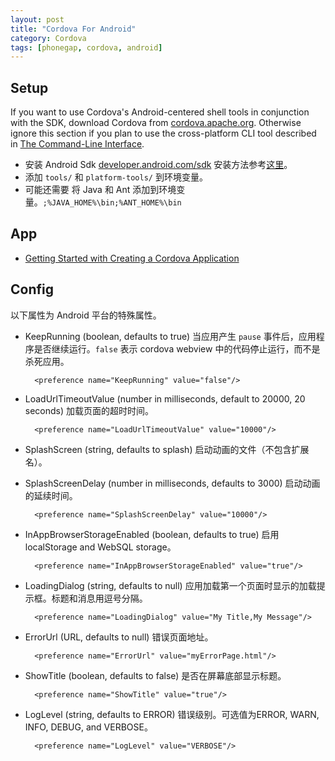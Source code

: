```yaml
---
layout: post
title: "Cordova For Android"
category: Cordova
tags: [phonegap, cordova, android]
--- 
```


## Setup

If you want to use Cordova's Android-centered shell tools in conjunction with the SDK, download Cordova from [cordova.apache.org](http://cordova.apache.org/). Otherwise ignore this section if you plan to use the cross-platform CLI tool described in [The Command-Line Interface](http://docs.phonegap.com/en/edge/guide_cli_index.md.html#The%20Command-Line%20Interface).

- 安装 Android Sdk [developer.android.com/sdk](http://developer.android.com/sdk/) 安装方法参考[这里](http://developer.android.com/sdk/installing/bundle.html)。
- 添加 `tools/` 和 `platform-tools/` 到环境变量。
- 可能还需要 将 Java 和 Ant 添加到环境变量。`;%JAVA_HOME%\bin;%ANT_HOME%\bin`

## App

- [Getting Started with Creating a Cordova Application](https://netbeans.org/kb/docs/webclient/cordova-gettingstarted.html)

## Config

以下属性为 Android 平台的特殊属性。

- KeepRunning (boolean, defaults to true) 当应用产生 `pause` 事件后，应用程序是否继续运行。`false` 表示 cordova webview 中的代码停止运行，而不是杀死应用。
    
        <preference name="KeepRunning" value="false"/>

- LoadUrlTimeoutValue (number in milliseconds, default to 20000, 20 seconds) 加载页面的超时时间。

        <preference name="LoadUrlTimeoutValue" value="10000"/>

- SplashScreen (string, defaults to splash) 启动动画的文件（不包含扩展名）。

    <preference name="SplashScreen" value="mySplash"/>

- SplashScreenDelay (number in milliseconds, defaults to 3000) 启动动画的延续时间。
    
        <preference name="SplashScreenDelay" value="10000"/>

- InAppBrowserStorageEnabled (boolean, defaults to true) 启用 localStorage and WebSQL storage。

        <preference name="InAppBrowserStorageEnabled" value="true"/>

- LoadingDialog (string, defaults to null) 应用加载第一个页面时显示的加载提示框。标题和消息用逗号分隔。

        <preference name="LoadingDialog" value="My Title,My Message"/>

- ErrorUrl (URL, defaults to null) 错误页面地址。

        <preference name="ErrorUrl" value="myErrorPage.html"/>

- ShowTitle (boolean, defaults to false) 是否在屏幕底部显示标题。

        <preference name="ShowTitle" value="true"/>

- LogLevel (string, defaults to ERROR) 错误级别。可选值为ERROR, WARN, INFO, DEBUG, and VERBOSE。

        <preference name="LogLevel" value="VERBOSE"/>